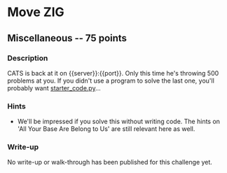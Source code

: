 # Move ZIG

## Miscellaneous -- 75 points

### Description

CATS is back at it on {{server}}:{{port}}. Only this time he's throwing 500 problems at you. If you didn't use a program to solve the last one, you'll probably want [starter\_code.py](./starter\_code.py)...

### Hints

* We'll be impressed if you solve this without writing code. The hints on 'All Your Base Are Belong to Us' are still relevant here as well.


### Write-up

No write-up or walk-through has been published for this challenge yet.

